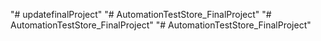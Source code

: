 "# updatefinalProject" 
"# AutomationTestStore_FinalProject" 
"# AutomationTestStore_FinalProject" 
"# AutomationTestStore_FinalProject" 
